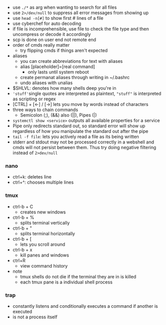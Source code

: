 

- use  ```./*``` as arg when wanting to search for all files 
- use  ```2>/dev/null``` to suppress all error messages from showing up
- use ```head -n[#]``` to show first # lines of a file
- use cyberchef for auto decoding
- if file is incomprehensible, use file to check the file type and then uncompress or decode it accordingly
- scp is done on user end not remote end
- order of cmds really matter
	- try flipping cmds if things aren't expected
- aliases
	- you can create abbreviations for text with aliases
	- alias [placeholder]=[real command]
		- only lasts until system reboot
	- create permanat aliases through writing in ~/.bashrc
	- undo aliases with unalias
- $SHLVL: denotes how many shells deep you're in
- `'stuff'`single quotes are interpreted as plaintext, `"stuff"` is interpreted as scripting or regex
- [CTRL] + [←] / [→]  lets you move by words instead of characters
- three ways to chain commands
	- Semicolon (;), (&&) also (||), Pipes (|)
- `systemctl show <service>` outputs all available properties for a service
- Pipe only redirects standard out, so standard error will show up regardless of how you manipulate the standard out after the pipe
- `tail -f file`: lets you actively read a file as its being written
- stderr and stdout may not be processed correctly in a webshell and cmds will not persist between them. Thus try doing negative filtering instead of `2>dev/null`


### nano
- ctrl+k: deletes line
- ctrl+^: chooses multiple lines


### tmux
- ctrl-b + C
	- creates new windows
- ctrl-b + %
	- splits terminal vertically
- ctrl-b + "
	- splits terminal horizontally
- ctrl-b + [
	- lets you scroll around
- ctrl-b + x
	- kill panes and windows
- ctrl+R
	- view command history
- note
	- tmux shells do not die if the terminal they are in is killed
	- each tmux pane is a individual shell process

### trap
- constantly listens and conditionally executes a command if another is executed
- is not a process itself
